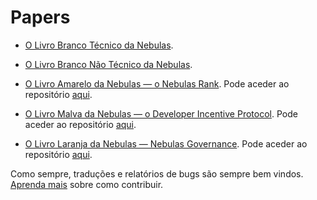 # Papers

* [O Livro Branco Técnico da Nebulas](https://nebulas.io/docs/NebulasTechnicalWhitepaper.pdf).

* [O Livro Branco Não Técnico da Nebulas](https://nebulas.io/docs/NebulasWhitepaperPt.pdf).

* [O Livro Amarelo da Nebulas — o Nebulas Rank](https://nebulas.io/docs/NebulasYellowPaperPt.pdf). Pode aceder ao repositório [aqui](https://github.com/nebulasio/nr-report).

* [O Livro Malva da Nebulas — o Developer Incentive Protocol](https://nebulas.io/docs/NebulasMauvePaper.pdf). Pode aceder ao repositório [aqui](https://github.com/nebulasio/dip-report).

* [O Livro Laranja da Nebulas — Nebulas Governance](https://nebulas.io/docs/NebulasOrangepaper.pdf). Pode aceder ao repositório [aqui](https://github.com/nebulasio/governance-paper).

Como sempre, traduções e relatórios de bugs são sempre bem vindos. [Aprenda mais](../../how-to-contribute.html) sobre como contribuir.
